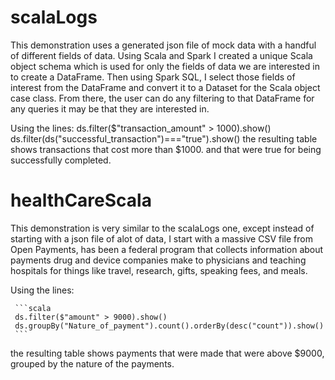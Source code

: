 # scalaLogs
  This demonstration uses a generated json file of mock data with a handful of different fields of data. Using Scala and Spark I created a unique Scala object schema which is used for only the fields of data we are interested in to create a DataFrame.
  Then using Spark SQL, I select those fields of interest from the DataFrame and convert it to a Dataset for the Scala object case class. 
  From there, the user can do any filtering to that DataFrame for any queries it may be that they are interested in. 
   
   Using the lines:
      ds.filter($"transaction_amount" > 1000).show()
      ds.filter(ds("successful_transaction")==="true").show()
    the resulting table shows transactions that cost more than $1000. and that were true for being successfully completed.
  
# healthCareScala
  This demonstration is very similar to the scalaLogs one, except instead of starting with a json file of alot of data, I start with a massive CSV file from Open Payments, has been a federal program that collects information about payments drug and device companies make to physicians and teaching hospitals for things like travel, research, gifts, speaking fees, and meals.
   
  Using the lines:
   
     ```scala
     ds.filter($"amount" > 9000).show()
     ds.groupBy("Nature_of_payment").count().orderBy(desc("count")).show()
     ```
  the resulting table shows payments that were made that were above $9000, grouped by the nature of the payments.
     
